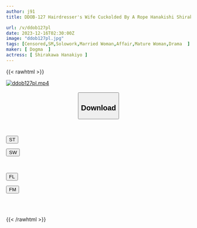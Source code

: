 ```yaml
---
author: j91
title: DDOB-127 Hairdresser's Wife Cuckolded By A Rope Hanakishi Shirakawa

url: /v/ddob127pl
date: 2023-12-16T02:30:00Z
image: "ddob127pl.jpg"
tags: [Censored,SM,Solowork,Married Woman,Affair,Mature Woman,Drama	 ]
maker: [ Dogma  ]
actress: [ Shirakawa Hanakiyo ]
---
```



{{< rawhtml >}}

<div class="video" data-videoid="jl8jKJee69SzAkl">
    <a href="javascript:;">
        <img src="/v/ddob127pl/ddob127pl.jpg" width="WIDTH" height="HEIGHT" alt="ddob127pl.mp4" loading="lazy">
    </a>
</div>

<script type="text/javascript" src="https://j91.asia/asset/on-demand-st.js"></script>

<br>
  <link rel="stylesheet" href="https://j91.asia/asset/bs5.css">
  
  <center>
  <button class="btn btn-primary" type="button" data-bs-toggle="collapse" data-bs-target=".multi-collapse" aria-expanded="false" aria-controls="multiCollapseExample1 multiCollapseExample2"><h2>Download</h2></button></center>
</p>
<div class="row">
  <div class="col">
    <div class="collapse multi-collapse" id="multiCollapseExample1">
      <div class="card card-body">
	      	      <br>
<div class="buttons">  
<p><a href="https://streamtape.to/v/jl8jKJee69SzAkl" target="_blank"><button class="btn-hover color-3"><i class="fa fa-download"></i> ST</button></a></p>
<p><a href="https://flaswish.com/us8yvh6lkm4v" target="_blank"><button class="btn-hover color-2"><i class="fa fa-download"></i> SW</button></a></p></div>
    </div>
  </div>
</div>
  <div class="col">
    <div class="collapse multi-collapse" id="multiCollapseExample2">
      <div class="card card-body">
	      <br>
<div class="buttons">
<p><a href="https://filelions.site/f/7r5clzu9d1v2" target="_blank"><button class="btn-hover color-9"><i class="fa fa-download"></i> FL</button></a></p>
<p><a href="https://filemoon.sx/d/1suedv8ejidr" target="_blank"><button class="btn-hover color-8"><i class="fa fa-download"></i> FM</button></a></p></div>
<br><br>
      </div>
    </div>
  </div>
</div>

{{< /rawhtml >}}
